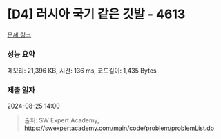 # [D4] 러시아 국기 같은 깃발 - 4613 

[문제 링크](https://swexpertacademy.com/main/code/problem/problemDetail.do?contestProbId=AWQl9TIK8qoDFAXj) 

### 성능 요약

메모리: 21,396 KB, 시간: 136 ms, 코드길이: 1,435 Bytes

### 제출 일자

2024-08-25 14:00



> 출처: SW Expert Academy, https://swexpertacademy.com/main/code/problem/problemList.do